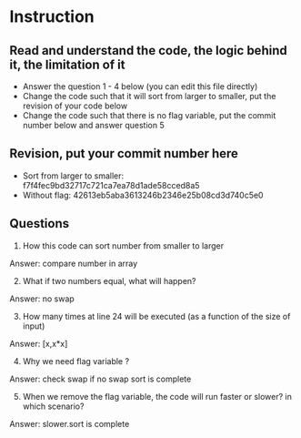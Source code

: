 ﻿# Instruction

## Read and understand the code, the logic behind it, the limitation of it
* Answer the question 1 - 4 below (you can edit this file directly)
* Change the code such that it will sort from larger to smaller, put the revision of your code below
* Change the code such that there is no flag variable, put the commit number below and answer question 5 


## Revision, put your commit number here
* Sort from larger to smaller: f7f4fec9bd32717c721ca7ea78d1ade58cced8a5
* Without flag: 42613eb5aba3613246b2346e25b08cd3d740c5e0

## Questions
1. How this code can sort number from smaller to larger
 
Answer: compare number in array

2. What if two numbers equal, what will happen? 

Answer: no swap

3. How many times at line 24 will be executed (as a function of the size of input) 

Answer: [x,x*x]

4. Why we need flag variable ? 

Answer: check swap if no swap sort is complete

5. When we remove the flag variable, the code will run faster or slower? in which scenario? 

Answer: slower.sort is complete